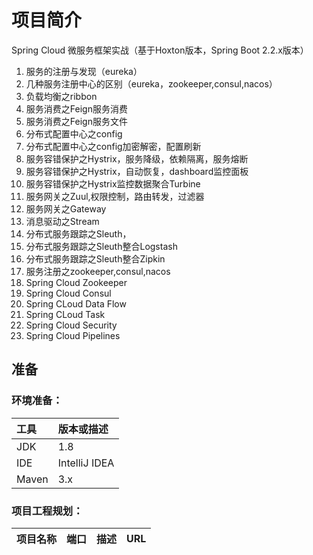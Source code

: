 # 项目简介
Spring Cloud 微服务框架实战（基于Hoxton版本，Spring Boot 2.2.x版本）

1. 服务的注册与发现（eureka）
2. 几种服务注册中心的区别（eureka，zookeeper,consul,nacos）
3. 负载均衡之ribbon
4. 服务消费之Feign服务消费
5. 服务消费之Feign服务文件
6. 分布式配置中心之config
7. 分布式配置中心之config加密解密，配置刷新
8. 服务容错保护之Hystrix，服务降级，依赖隔离，服务熔断
9. 服务容错保护之Hystrix，自动恢复，dashboard监控面板
10. 服务容错保护之Hystrix监控数据聚合Turbine
11. 服务网关之Zuul,权限控制，路由转发，过滤器
12. 服务网关之Gateway
13. 消息驱动之Stream
14. 分布式服务跟踪之Sleuth，
15. 分布式服务跟踪之Sleuth整合Logstash
16. 分布式服务跟踪之Sleuth整合Zipkin
17. 服务注册之zookeeper,consul,nacos
18. Spring Cloud Zookeeper
18. Spring Cloud Consul
19. Spring CLoud Data Flow
20. Spring CLoud Task
21. Spring Cloud Security
22. Spring Cloud Pipelines

## 准备
### 环境准备：
|工具|版本或描述|
|:----|:----|
|JDK|1.8|
|IDE|IntelliJ IDEA|
|Maven|3.x|
### 项目工程规划：
|项目名称|端口|描述|URL|
|:----|:----|:----|:----|

